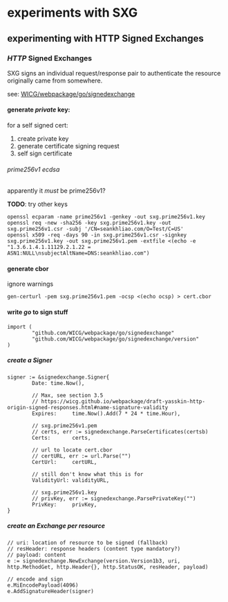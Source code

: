 # experiments with SXG

## experimenting with HTTP Signed Exchanges

### _HTTP_ Signed Exchanges

SXG signs an individual request/response pair
to authenticate the resource originally came from somewhere.

see: [WICG/webpackage/go/signedexchange](https://github.com/WICG/webpackage/tree/master/go/signedexchange)

#### generate _private_ key:

for a self signed cert:

1. create private key
2. generate certificate signing request
3. self sign certificate

###### prime256v1 ecdsa

apparently it _must_ be prime256v1?

**TODO**: try other keys

```
openssl ecparam -name prime256v1 -genkey -out sxg.prime256v1.key
openssl req -new -sha256 -key sxg.prime256v1.key -out sxg.prime256v1.csr -subj '/CN=seankhliao.com/O=Test/C=US'
openssl x509 -req -days 90 -in sxg.prime256v1.csr -signkey sxg.prime256v1.key -out sxg.prime256v1.pem -extfile <(echo -e "1.3.6.1.4.1.11129.2.1.22 = ASN1:NULL\nsubjectAltName=DNS:seankhliao.com")
```

#### generate cbor

ignore warnings

```
gen-certurl -pem sxg.prime256v1.pem -ocsp <(echo ocsp) > cert.cbor
```

#### write _go_ to sign stuff

```
import (
        "github.com/WICG/webpackage/go/signedexchange"
        "github.com/WICG/webpackage/go/signedexchange/version"
)
```

##### create a _Signer_

```
signer := &signedexchange.Signer{
        Date: time.Now(),

        // Max, see section 3.5
        // https://wicg.github.io/webpackage/draft-yasskin-http-origin-signed-responses.html#name-signature-validity
        Expires:     time.Now().Add(7 * 24 * time.Hour),

        // sxg.prime256v1.pem
        // certs, err := signedexchange.ParseCertificates(certsb)
        Certs:       certs,

        // url to locate cert.cbor
        // certURL, err := url.Parse("")
        CertUrl:     certURL,

        // still don't know what this is for
        ValidityUrl: validityURL,

        // sxg.prime256v1.key
        // privKey, err := signedexchange.ParsePrivateKey("")
        PrivKey:     privKey,
}
```

##### create an _Exchange_ per resource

```
// uri: location of resource to be signed (fallback)
// resHeader: response headers (content type mandatory?)
// payload: content
e := signedexchange.NewExchange(version.Version1b3, uri, http.MethodGet, http.Header{}, http.StatusOK, resHeader, payload)

// encode and sign
e.MiEncodePayload(4096)
e.AddSignatureHeader(signer)
```